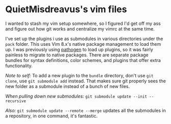 # QuietMisdreavus's vim files

I wanted to stash my vim setup somewhere, so I figured I'd get off my ass and figure out how git
works and centralize my vimrc at the same time.

I've set up the plugins i use as submodules in various directories under the `pack` folder. This
uses Vim 8.x's native package management to load them up. I was previously using [pathogen] to load
up plugins, so it was fairly painless to migrate to native packages. There are separate package
bundles for syntax definitions, color schemes, and plugins that offer extra functionality.

[pathogen]: https://github.com/tpope/vim-pathogen

*Note to self:* To add a new plugin to the `bundle` directory, don't use `git clone`, use `git
submodule add` instead. That makes sure git properly sees the new folder as a submodule instead of a
bunch of new files.

*When pulling down new submodules:* `git submodule update --init --recursive`

*Also:* `git submodule update --remote --merge` updates all the submodules in a repository, in one
command, it's fantastic.
